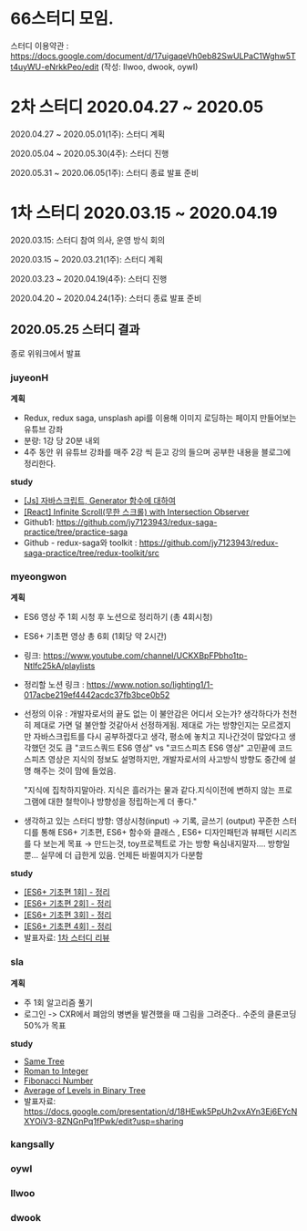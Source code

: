 # 66스터디 모임.

스터디 이용약관 : https://docs.google.com/document/d/17uigaqeVh0eb82SwULPaC1Wghw5Tt4uyWU-eNrkkPeo/edit (작성: Ilwoo, dwook, oywI)

# 2차 스터디 2020.04.27 ~ 2020.05
2020.04.27 ~ 2020.05.01(1주): 스터디 계획

2020.05.04 ~ 2020.05.30(4주): 스터디 진행

2020.05.31 ~ 2020.06.05(1주): 스터디 종료 발표 준비


# 1차 스터디 2020.03.15 ~ 2020.04.19
2020.03.15: 스터디 참여 의사, 운영 방식 회의

2020.03.15 ~ 2020.03.21(1주): 스터디 계획 

2020.03.23 ~ 2020.04.19(4주): 스터디 진행

2020.04.20 ~ 2020.04.24(1주): 스터디 종료 발표 준비  

## 2020.05.25 스터디 결과

종로 위워크에서 발표

### juyeonH

**계획**

* Redux, redux saga, unsplash api를 이용해 이미지 로딩하는 페이지 만들어보는 유튜브 강좌
* 분량: 1강 당 20분 내외
* 4주 동안 위 유튜브 강좌를 매주 2강 씩 듣고 강의 들으며 공부한 내용을 블로그에 정리한다.

**study** 

* [[Js] 자바스크립트, Generator 함수에 대하여](https://im-developer.tistory.com/193)
* [[React] Infinite Scroll(무한 스크롤) with Intersection Observer](https://im-developer.tistory.com/196)
* Github1: https://github.com/jy7123943/redux-saga-practice/tree/practice-saga
* Github - redux-saga와 toolkit : https://github.com/jy7123943/redux-saga-practice/tree/redux-toolkit/src

### myeongwon

**계획**

* ES6 영상 주 1회 시청 후 노션으로 정리하기 (총 4회시청)
* ES6+ 기초편 영상 총 6회 (1회당 약 2시간) 
* 링크: https://www.youtube.com/channel/UCKXBpFPbho1tp-Ntlfc25kA/playlists
* 정리할 노션 링크 : https://www.notion.so/lighting1/1-017acbe219ef4442acdc37fb3bce0b52
* 선정의 이유 :
  개발자로서의 끝도 없는 이 불안감은 어디서 오는가? 생각하다가 
  천천히 제대로 가면 덜 불안할 것같아서 선정하게됨.
  제대로 가는 방향인지는 모르겠지만 자바스크립트를 다시 공부하겠다고 생각, 평소에 놓치고 지나간것이 많았다고 생각했던 것도 큼
  "코드스쿼드 ES6 영상" vs "코드스피츠 ES6 영상" 고민끝에 코드스피츠 영상은 지식의 정보도 설명하지만, 개발자로서의 사고방식 방향도 중간에 설명 해주는 것이 맘에 들었음. 

  "지식에 집착하지말아라. 지식은 흘러가는 물과 같다.지식이전에 변하지 않는 프로그램에 대한 철학이나 방향성을 정립하는게 더 좋다."

* 생각하고 있는 스터디 방향:
  영상시청(input) → 기록, 글쓰기 (output)
  꾸준한 스터디를 통해 ES6+ 기초편, ES6+ 함수와 클래스 , ES6+ 디자인패턴과 뷰패턴 시리즈를 다 보는게 목표  → 만드는것, toy프로젝트로 가는 방향 
  욕심내지말자....
  방향일뿐... 실무에 더 급한게 있음. 언제든 바뀔여지가 다분함

**study**

* [[ES6+ 기초편 1회] - 정리](https://www.notion.so/ES6-1-d6fa88d96a6643bb9b0274555a95a63a)
* [[ES6+ 기초편 2회] - 정리](https://www.notion.so/ES6-2-dcbc2cb880814c848e04a5991554028f)
* [[ES6+ 기초편 3회] - 정리](https://www.notion.so/ES6-3-205c787861184752b9e10b97d5fff370)
* [[ES6+ 기초편 4회] - 정리](https://www.notion.so/ES6-4-2cafa177c56649258b23239806b9d73a)
* 발표자료: [1차 스터디 리뷰](https://www.notion.so/1-561c9704b49e4fcdbd775d630de1d63c)

### sla

**계획**

* 주 1회 알고리즘 풀기
* 로그인 -> CXR에서 폐암의 병변을 발견했을 때 그림을 그려준다.. 수준의 클론코딩 50%가 목표

**study**

* [Same Tree](https://github.com/fepocha/aigoo-pretty-algo/blob/master/05%20-%20Same%20Tree/seula-2020-03-29.md)
* [Roman to Integer](https://github.com/fepocha/aigoo-pretty-algo/tree/master/07%20-%20Roman%20to%20Integer)
* [Fibonacci Number](https://github.com/yami03/algorithm/blob/master/LeetCode/06%20-%20Fibonacci%20Number/fib.md)
* [Average of Levels in Binary Tree](https://github.com/fepocha/aigoo-pretty-algo/blob/master/09%20-%20Average%20of%20Levels%20in%20Binary%20Tree/seula-2020-04-19.md)
* 발표자료: https://docs.google.com/presentation/d/18HEwk5PpUh2vxAYn3Ej6EYcNXYOiV3-8ZNGnPq1fPwk/edit?usp=sharing

### kangsally

### oywI

### Ilwoo

### dwook 
